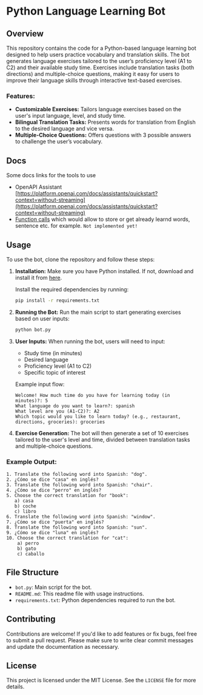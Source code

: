 # Python Language Learning Bot

## Overview

This repository contains the code for a Python-based language learning bot designed to help users practice vocabulary and translation skills. The bot generates language exercises tailored to the user’s proficiency level (A1 to C2) and their available study time. Exercises include translation tasks (both directions) and multiple-choice questions, making it easy for users to improve their language skills through interactive text-based exercises.

### Features:
- **Customizable Exercises:** Tailors language exercises based on the user's input language, level, and study time.
- **Bilingual Translation Tasks:** Presents words for translation from English to the desired language and vice versa.
- **Multiple-Choice Questions:** Offers questions with 3 possible answers to challenge the user’s vocabulary.

## Docs

Some docs links for the tools to use

- OpenAPI Assistant [https://platform.openai.com/docs/assistants/quickstart?context=without-streaming](https://platform.openai.com/docs/assistants/quickstart?context=without-streaming)
- [Function calls](https://platform.openai.com/docs/assistants/tools/function-calling?context=streaming) which would allow to store or get already learnd words, sentence etc. for example. `Not implemented yet!`

## Usage

To use the bot, clone the repository and follow these steps:

1. **Installation:**
   Make sure you have Python installed. If not, download and install it from [here](https://www.python.org/downloads/).

   Install the required dependencies by running:
   ```bash
   pip install -r requirements.txt
   ```

2. **Running the Bot:**
   Run the main script to start generating exercises based on user inputs:
   ```bash
   python bot.py
   ```

3. **User Inputs:**
   When running the bot, users will need to input:
   - Study time (in minutes)
   - Desired language
   - Proficiency level (A1 to C2)
   - Specific topic of interest

   Example input flow:
   ```
   Welcome! How much time do you have for learning today (in minutes)?: 5
   What language do you want to learn?: spanish
   What level are you (A1-C2)?: A2
   Which topic would you like to learn today? (e.g., restaurant, directions, groceries): groceries
   ```

4. **Exercise Generation:**
   The bot will then generate a set of 10 exercises tailored to the user's level and time, divided between translation tasks and multiple-choice questions.

### Example Output:

```
1. Translate the following word into Spanish: "dog".
2. ¿Cómo se dice "casa" en inglés?
3. Translate the following word into Spanish: "chair".
4. ¿Cómo se dice "perro" en inglés?
5. Choose the correct translation for "book": 
   a) casa 
   b) coche 
   c) libro
6. Translate the following word into Spanish: "window".
7. ¿Cómo se dice "puerta" en inglés?
8. Translate the following word into Spanish: "sun".
9. ¿Cómo se dice "luna" en inglés?
10. Choose the correct translation for "cat":
    a) perro 
    b) gato 
    c) caballo
```

## File Structure

- `bot.py`: Main script for the bot.
- `README.md`: This readme file with usage instructions.
- `requirements.txt`: Python dependencies required to run the bot.

## Contributing

Contributions are welcome! If you'd like to add features or fix bugs, feel free to submit a pull request. Please make sure to write clear commit messages and update the documentation as necessary.

## License

This project is licensed under the MIT License. See the `LICENSE` file for more details.